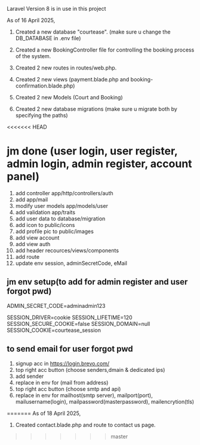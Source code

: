 Laravel Version 8 is in use in this project

As of 16 April 2025,
1. Created a new database "courtease". (make sure u change the DB_DATABASE in .env file)

2. Created a new BookingController file for controlling the booking process of the system.

3. Created 2 new routes in routes/web.php.

4. Created 2 new views (payment.blade.php and booking-confirmation.blade.php)

5. Created 2 new Models (Court and Booking)

6. Created 2 new database migrations (make sure u migrate both by specifying the paths)

<<<<<<< HEAD

# jm done (user login, user register, admin login, admin register, account panel)

1. add controller app/http/controllers/auth
2. add app/mail
3. modify user models app/models/user
4. add validation app/traits
5. add user data to database/migration
6. add icon to public/icons
7. add profile pic to public/images
8. add view account
9. add view auth
10. add header recources/views/components
11. add route
12. update env session, adminSecretCode, eMail

## jm env setup(to add for admin register and user forgot pwd)
ADMIN_SECRET_CODE=adminadmin123

SESSION_DRIVER=cookie
SESSION_LIFETIME=120
SESSION_SECURE_COOKIE=false
SESSION_DOMAIN=null
SESSION_COOKIE=courtease_session


## to send email for user forgot pwd
1. signup acc in https://login.brevo.com/
2. top right acc button (choose senders,dmain & dedicated ips)
3. add sender
4. replace in env for (mail from address)
5. top right acc button (choose smtp and api)
6. replace in env for mailhost(smtp server), mailport(port), mailusername(login), mailpassword(masterpassword), mailencrytion(tls)

=======
As of 18 April 2025,
1. Created contact.blade.php and route to contact us page.
>>>>>>> master
